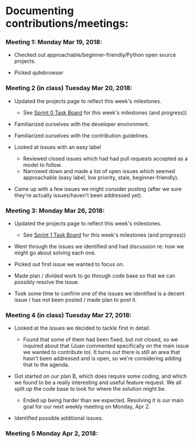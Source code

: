 # Documenting contributions/meetings:

### Meeting 1: Monday Mar 19, 2018:
  * Checked out approachable/beginner-friendly/Python open source projects.

  * Picked qutebrowser

### Meeting 2 (in class) Tuesday Mar 20, 2018:
  * Updated the projects page to reflect this week's milestones.

    * See [Sprint 0 Task Board](https://github.com/nyu-ossd-s18/qutebrowser-team/projects/1) for this week's milestones (and progress))

  * Familiarized ourselves with the developer environment.
  * Familiarized ourselves with the contribution guidelines.
  * Looked at issues with an easy label

    * Reviewed closed issues which had had pull requests accepted as a model to follow.
    * Narrowed down and made a list of open issues which seemed approachable (easy label, low priority, stale, beginner-friendly).

  * Came up with a few issues we might consider posting (after we sure they're actually issues/haven't been addressed yet).

### Meeting 3: Monday Mar 26, 2018:

  * Updated the projects page to reflect this week's milestones.

    * See [Sprint 1 Task Board](https://github.com/nyu-ossd-s18/qutebrowser-team/projects/2) for this week's milestones (and progress))
  * Went through the issues we identified and had discussion re: how we might go about solving each one.

  * Picked out first issue we wanted to focus on.

  * Made plan / divided work to go through code base so that we can possibly resolve the issue.

  * Took some time to confirm one of the issues we identified is a decent issue / has not been posted / made plan to post it.

### Meeting 4 (in class) Tuesday Mar 27, 2018:

  * Looked at the issues we decided to tackle first in detail.
    * Found that some of them had been fixed, but not closed, so we inquired about that (Juan commented specifically on the main issue we wanted to contribute to). It turns out there is still an area that hasn't been addressed and is open, so we're considering adding that to the agenda.

  * Got started on our plan B, which does require some coding, and which we found to be a really interesting and useful feature request. We all split up the code base to look for where the solution might be.
    * Ended up being harder than we expected. Resolving it is our main goal for our next weekly meeting on Monday, Apr 2.

  * Identified possible additional issues.

### Meeting 5 Monday Apr 2, 2018:


<!-- (Things to keep track of for progress and end-of-semester presentation:
How you went about things
What you were able to accomplish
How things went
Document meetings
Document things that you tried and did not work
Document issues that you considered and rejected.) --!>
